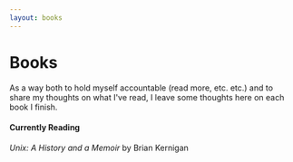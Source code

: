 ```yaml
---
layout: books
---
```


# Books

As a way both to hold myself accountable (read more, etc. etc.) and to share my thoughts on what I've read, I leave some thoughts here on each book I finish.

#### Currently Reading
*Unix: A History and a Memoir* by Brian Kernigan
